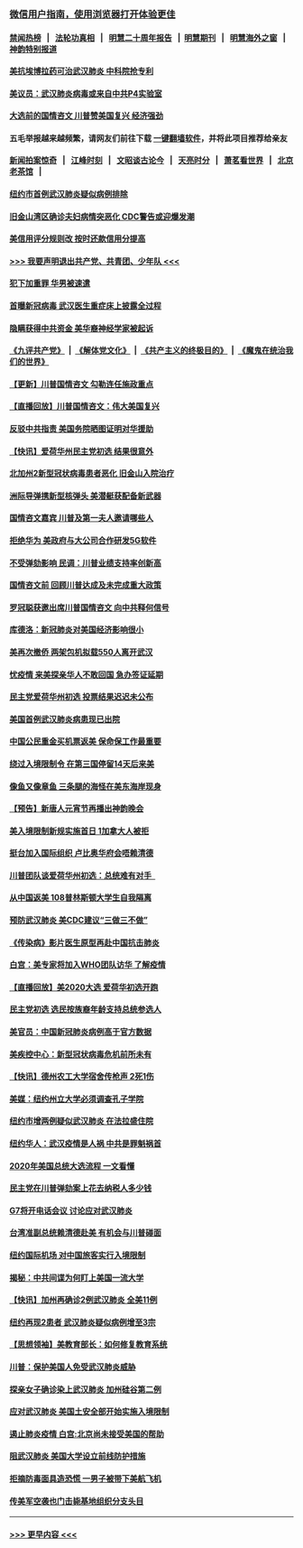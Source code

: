 ### [微信用户指南，使用浏览器打开体验更佳](https://github.com/gfw-breaker/banned-news1/blob/master/indexes/wechat-guide.md?t=0)
#### [禁闻热榜](热点新闻.md?t=0)  &nbsp;&nbsp;|&nbsp;&nbsp; [法轮功真相](https://github.com/gfw-breaker/truth/blob/master/README.md?t=0) &nbsp;&nbsp;|&nbsp;&nbsp; [明慧二十周年报告](https://github.com/gfw-breaker/mh-reports/blob/master/README.md?t=0) &nbsp;&nbsp;|&nbsp;&nbsp;[明慧期刊](https://github.com/gfw-breaker/mh-qikan) &nbsp;&nbsp;|&nbsp;&nbsp; [明慧海外之窗](https://github.com/gfw-breaker/mh-news/blob/master/README.md?t=0) &nbsp;&nbsp;|&nbsp;&nbsp; [神韵特别报道](https://github.com/gfw-breaker/mh-news/blob/master/shenyun.md?t=0)
#### [美抗埃博拉药可治武汉肺炎 中科院抢专利](../pages/nsc412/n11846409.md?t=02052133) 
#### [美议员：武汉肺炎病毒或来自中共P4实验室](../pages/nsc412/n11846043.md?t=02052133) 
#### [大选前的国情咨文 川普赞美国复兴 经济强劲](../pages/nsc412/n11845526.md?t=02052133) 
#### 五毛举报越来越频繁，请网友们前往下载 [一键翻墙软件](https://github.com/gfw-breaker/ssr-accounts)，并将此项目推荐给亲友
#### [新闻拍案惊奇](https://github.com/gfw-breaker/banned-news1/blob/master/pages/link4.md) &nbsp;&nbsp;|&nbsp;&nbsp; [江峰时刻](https://github.com/gfw-breaker/banned-news1/blob/master/pages/link4.md) &nbsp;&nbsp;|&nbsp;&nbsp; [文昭谈古论今](https://github.com/gfw-breaker/banned-news1/blob/master/pages/link4.md) &nbsp;&nbsp;|&nbsp;&nbsp; [天亮时分](https://github.com/gfw-breaker/banned-news1/blob/master/pages/link4.md) &nbsp;&nbsp;|&nbsp;&nbsp; [萧茗看世界](https://github.com/gfw-breaker/banned-news1/blob/master/pages/link4.md) &nbsp;&nbsp;|&nbsp;&nbsp; [北京老茶馆](https://github.com/gfw-breaker/banned-news1/blob/master/pages/link4.md) &nbsp;&nbsp;|&nbsp;&nbsp; 
#### [纽约市首例武汉肺炎疑似病例排除](../pages/nsc412/n11844989.md?t=02052133) 
#### [旧金山湾区确诊夫妇病情突恶化 CDC警告或迎爆发潮](../pages/nsc412/n11845730.md?t=02052133) 
#### [美信用评分规则改  按时还款信用分提高](../pages/nsc412/n11845488.md?t=02052133) 
#### [>>> 我要声明退出共产党、共青团、少年队 <<<](https://github.com/begood0513/goodnews/blob/master/quit/letter.md) 
#### [犯下加重罪 华男被速遣](../pages/nsc412/n11845476.md?t=02052133) 
#### [首曝新冠病毒 武汉医生重症床上披露全过程](../pages/nsc412/n11845150.md?t=02052133) 
#### [隐瞒获得中共资金 美华裔神经学家被起诉](../pages/nsc412/n11844879.md?t=02052133) 
#### [《九评共产党》](https://github.com/begood0513/9ping.md/blob/master/README.md) &nbsp;|&nbsp; [《解体党文化》](../../../../jtdwh.md/blob/master/README.md)  &nbsp;|&nbsp; [《共产主义的终极目的》](../../../../gczydzjmd.md/blob/master/README.md) &nbsp;|&nbsp; [《魔鬼在统治我们的世界》](../../../../mgztzwmdsj.md/blob/master/README.md) 
#### [【更新】川普国情咨文 勾勒连任施政重点](../pages/nsc412/n11845223.md?t=02052133) 
#### [【直播回放】川普国情咨文：伟大美国复兴](../pages/nsc412/n11842079.md?t=02052133) 
#### [反驳中共指责 美国务院晒图证明对华援助](../pages/nsc412/n11844859.md?t=02052133) 
#### [【快讯】爱荷华州民主党初选 结果很意外](../pages/nsc412/n11844878.md?t=02052133) 
#### [北加州2新型冠状病毒患者恶化 旧金山入院治疗](../pages/nsc412/n11844842.md?t=02052133) 
#### [洲际导弹携新型核弹头 美潜艇获配备新武器](../pages/nsc412/n11844680.md?t=02052133) 
#### [国情咨文嘉宾 川普及第一夫人邀请哪些人](../pages/nsc412/n11844712.md?t=02052133) 
#### [拒绝华为 美政府与大公司合作研发5G软件](../pages/nsc412/n11844625.md?t=02052133) 
#### [不受弹劾影响 民调：川普业绩支持率创新高](../pages/nsc412/n11844622.md?t=02052133) 
#### [国情咨文前 回顾川普达成及未完成重大政策](../pages/nsc412/n11844581.md?t=02052133) 
#### [罗冠聪获邀出席川普国情咨文 向中共释何信号](../pages/nsc412/n11844355.md?t=02052133) 
#### [库德洛：新冠肺炎对美国经济影响很小](../pages/nsc412/n11844418.md?t=02052133) 
#### [美再次撤侨 两架包机拟载550人离开武汉](../pages/nsc412/n11844407.md?t=02052133) 
#### [忧疫情 来美探亲华人不敢回国 急办签证延期](../pages/nsc412/n11843344.md?t=02052133) 
#### [民主党爱荷华州初选 投票结果迟迟未公布](../pages/nsc412/n11844207.md?t=02052133) 
#### [美国首例武汉肺炎病患现已出院](../pages/nsc412/n11842740.md?t=02052133) 
#### [中国公民重金买机票返美 保命保工作最重要](../pages/nsc412/n11843282.md?t=02052133) 
#### [绕过入境限制令  在第三国停留14天后来美](../pages/nsc412/n11843341.md?t=02052133) 
#### [像鱼又像章鱼 三条腿的海怪在美东海岸现身](../pages/nsc412/n11843092.md?t=02052133) 
#### [【预告】新唐人元宵节再播出神韵晚会](../pages/nsc412/n11843192.md?t=02052133) 
#### [美入境限制新规实施首日 1加拿大人被拒](../pages/nsc412/n11843058.md?t=02052133) 
#### [挺台加入国际组织 卢比奥华府会唔赖清德](../pages/nsc412/n11843023.md?t=02052133) 
#### [川普团队谈爱荷华州初选：总统难有对手  ](../pages/nsc412/n11842867.md?t=02052133) 
#### [从中国返美 108普林斯顿大学生自我隔离](../pages/nsc412/n11842714.md?t=02052133) 
#### [预防武汉肺炎 美CDC建议“三做三不做”](../pages/nsc412/n11842700.md?t=02052133) 
#### [《传染病》影片医生原型再赴中国抗击肺炎](../pages/nsc412/n11842626.md?t=02052133) 
#### [白宫：美专家将加入WHO团队访华 了解疫情](../pages/nsc412/n11842198.md?t=02052133) 
#### [【直播回放】美2020大选 爱荷华初选开跑](../pages/nsc412/n11841820.md?t=02052133) 
#### [民主党初选 选民按族裔年龄支持总统参选人](../pages/nsc412/n11842239.md?t=02052133) 
#### [美官员：中国新冠肺炎病例高于官方数据](../pages/nsc412/n11842452.md?t=02052133) 
#### [美疾控中心：新型冠状病毒危机前所未有](../pages/nsc412/n11842406.md?t=02052133) 
#### [【快讯】德州农工大学宿舍传枪声 2死1伤](../pages/nsc412/n11842279.md?t=02052133) 
#### [美媒：纽约州立大学必须调查孔子学院](../pages/nsc412/n11840637.md?t=02052133) 
#### [纽约市增两例疑似武汉肺炎 在法拉盛住院](../pages/nsc412/n11840625.md?t=02052133) 
#### [纽约华人：武汉疫情是人祸 中共是罪魁祸首](../pages/nsc412/n11840631.md?t=02052133) 
#### [2020年美国总统大选流程 一文看懂](../pages/nsc412/n11842056.md?t=02052133) 
#### [民主党在川普弹劾案上花去纳税人多少钱](../pages/nsc412/n11841941.md?t=02052133) 
#### [G7将开电话会议 讨论应对武汉肺炎](../pages/nsc412/n11841658.md?t=02052133) 
#### [台湾准副总统赖清德赴美 有机会与川普碰面](../pages/nsc412/n11841332.md?t=02052133) 
#### [纽约国际机场  对中国旅客实行入境限制](../pages/nsc412/n11840619.md?t=02052133) 
#### [揭秘：中共间谍为何盯上美国一流大学](../pages/nsc412/n11840270.md?t=02052133) 
#### [【快讯】加州再确诊2例武汉肺炎 全美11例](../pages/nsc412/n11840339.md?t=02052133) 
#### [纽约再现2患者 武汉肺炎疑似病例增至3宗](../pages/nsc412/n11840010.md?t=02052133) 
#### [【思想领袖】美教育部长：如何修复教育系统](../pages/nsc412/n11690865.md?t=02052133) 
#### [川普：保护美国人免受武汉肺炎威胁](../pages/nsc412/n11839718.md?t=02052133) 
#### [探亲女子确诊染上武汉肺炎 加州硅谷第二例](../pages/nsc412/n11839784.md?t=02052133) 
#### [应对武汉肺炎 美国土安全部开始实施入境限制](../pages/nsc412/n11839729.md?t=02052133) 
#### [遏止肺炎疫情 白宫:北京尚未接受美国的帮助](../pages/nsc412/n11839660.md?t=02052133) 
#### [阻武汉肺炎 美国大学设立前线防护措施](../pages/nsc412/n11839479.md?t=02052133) 
#### [拒摘防毒面具造恐慌 一男子被带下美航飞机](../pages/nsc412/n11839455.md?t=02052133) 
#### [传美军空袭也门击毙基地组织分支头目](../pages/nsc412/n11839210.md?t=02052133) 

----
#### [ >>> 更早内容 <<< ](../indexes/nsc412-earlier.md)
